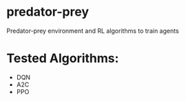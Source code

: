 # predator-prey
Predator-prey environment and RL algorithms to train agents

# Tested Algorithms:
- DQN
- A2C
- PPO